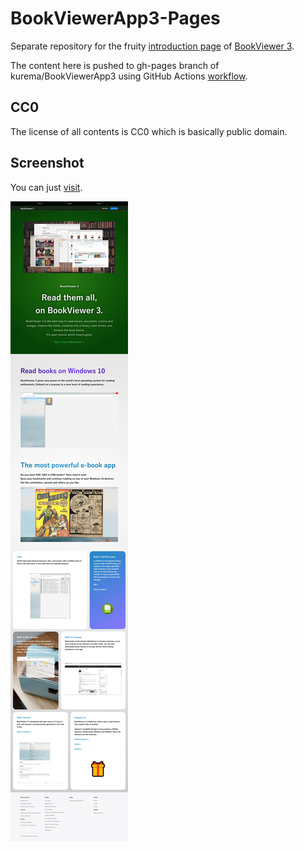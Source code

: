 # BookViewerApp3-Pages
Separate repository for the fruity [introduction page](https://kurema.github.io/BookViewerApp3/introduction.en.html) of [BookViewer 3](https://github.com/kurema/BookViewerApp3). 

The content here is pushed to gh-pages branch of kurema/BookViewerApp3 using GitHub Actions [workflow](.github/workflows/sync.yml).

## CC0
The license of all contents is CC0 which is basically public domain.

## Screenshot
You can just [visit](https://kurema.github.io/BookViewerApp3/introduction.en.html).

![Screenshot](img/Screenshot1.webp)
